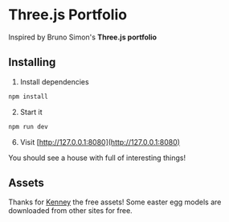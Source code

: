 # Three.js Portfolio

Inspired by Bruno Simon's **Three.js portfolio**

## Installing

1. Install dependencies

```bash
npm install
```

2. Start it

```bash
npm run dev
```

6. Visit [http://127.0.0.1:8080](http://127.0.0.1:8080)

You should see a house with full of interesting things!

## Assets

Thanks for [Kenney](https://kenney.nl/assets) the free assets!
Some easter egg models are downloaded from other sites for free.
